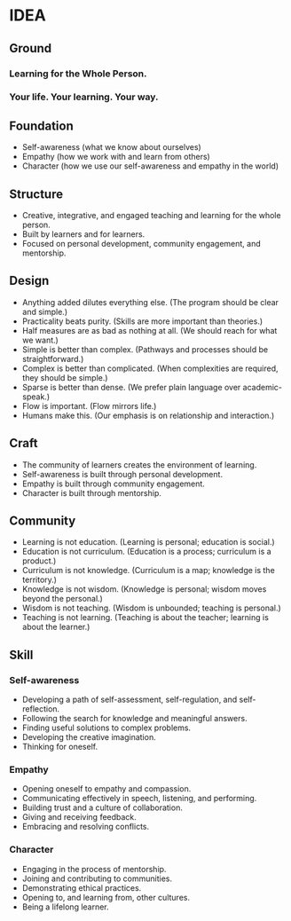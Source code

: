 IDEA 
=====

Ground
------

### Learning for the Whole Person.

### Your life. Your learning. Your way.

Foundation
----------

* Self-awareness (what we know about ourselves)
* Empathy (how we work with and learn from others)
* Character (how we use our self-awareness and empathy in the world)

Structure
---------

* Creative, integrative, and engaged teaching and learning for the whole person.
* Built by learners and for learners.
* Focused on personal development, community engagement, and mentorship.

Design
------

* Anything added dilutes everything else. (The program should be clear and simple.)
* Practicality beats purity. (Skills are more important than theories.)
* Half measures are as bad as nothing at all. (We should reach for what we want.)
* Simple is better than complex. (Pathways and processes should be straightforward.)
* Complex is better than complicated. (When complexities are required, they should be simple.)
* Sparse is better than dense. (We prefer plain language over academic-speak.)
* Flow is important. (Flow mirrors life.)
* Humans make this. (Our emphasis is on relationship and interaction.)

Craft
------

* The community of learners creates the environment of learning.
* Self-awareness is built through personal development.
* Empathy is built through community engagement.
* Character is built through mentorship.

Community
---------

* Learning is not education. (Learning is personal; education is social.)
* Education is not curriculum. (Education is a process; curriculum is a product.)
* Curriculum is not knowledge. (Curriculum is a map; knowledge is the territory.)
* Knowledge is not wisdom. (Knowledge is personal; wisdom moves beyond the personal.)
* Wisdom is not teaching. (Wisdom is unbounded; teaching is personal.)
* Teaching is not learning. (Teaching is about the teacher; learning is about the learner.)

Skill
-----

### Self-awareness

* Developing a path of self-assessment, self-regulation, and self-reflection.
* Following the search for knowledge and meaningful answers.
* Finding useful solutions to complex problems.
* Developing the creative imagination.
* Thinking for oneself.


### Empathy

* Opening oneself to empathy and compassion.
* Communicating effectively in speech, listening, and performing.
* Building trust and a culture of collaboration.
* Giving and receiving feedback.
* Embracing and resolving conflicts.

### Character

* Engaging in the process of mentorship.
* Joining and contributing to communities. 
* Demonstrating ethical practices.
* Opening to, and learning from, other cultures.
* Being a lifelong learner.


